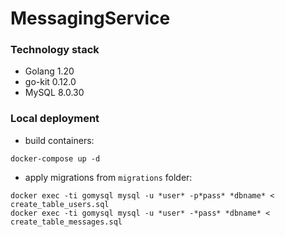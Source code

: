 # MessagingService

### Technology stack
- Golang 1.20
- go-kit 0.12.0
- MySQL 8.0.30

### Local deployment
- build containers:
```shell
docker-compose up -d
```
- apply migrations from `migrations` folder:
```shell
docker exec -ti gomysql mysql -u *user* -p*pass* *dbname* < create_table_users.sql
docker exec -ti gomysql mysql -u *user* -*pass* *dbname* < create_table_messages.sql
```
